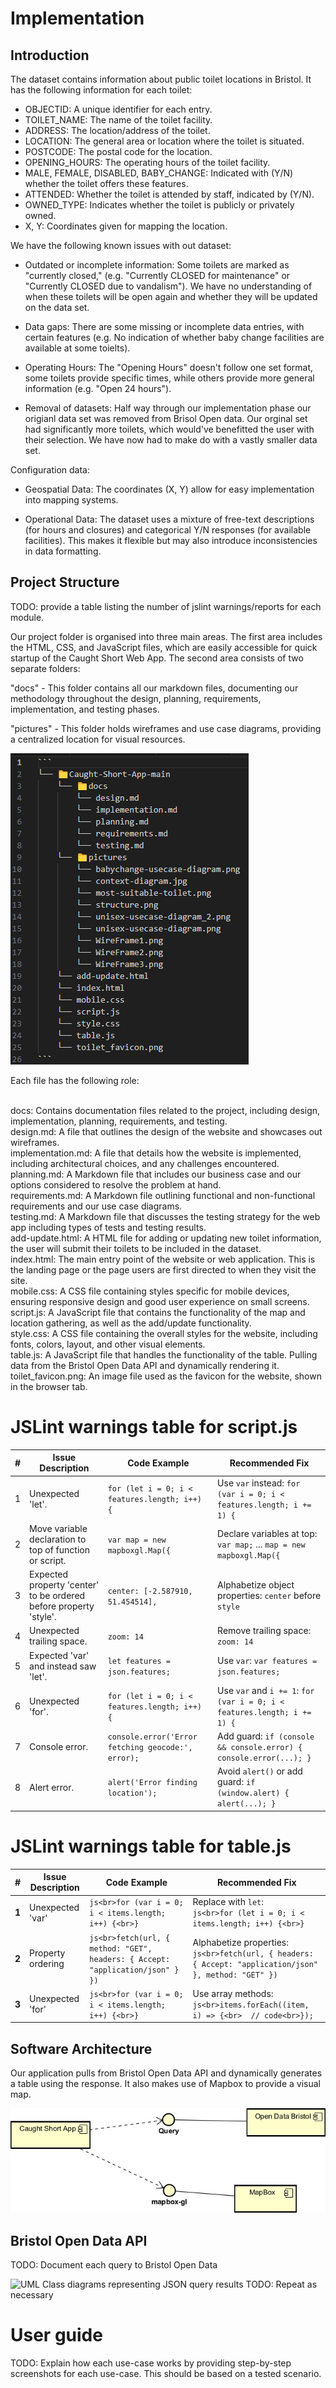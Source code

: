 # Implementation

## Introduction
The dataset contains information about public toilet locations in Bristol. It has the following information for each toilet:

- OBJECTID: A unique identifier for each entry.
- TOILET_NAME: The name of the toilet facility.
- ADDRESS: The location/address of the toilet.
- LOCATION: The general area or location where the toilet is situated.
- POSTCODE: The postal code for the location.
- OPENING_HOURS: The operating hours of the toilet facility.
- MALE, FEMALE, DISABLED, BABY_CHANGE: Indicated with (Y/N) whether the toilet offers these features.
- ATTENDED: Whether the toilet is attended by staff, indicated by (Y/N).
- OWNED_TYPE: Indicates whether the toilet is publicly or privately owned.
- X, Y: Coordinates given for mapping the location.

We have the following known issues with out dataset:

- Outdated or incomplete information: Some toilets are marked as "currently closed," (e.g. "Currently CLOSED for maintenance" or "Currently CLOSED due to vandalism"). We have no understanding of when these toilets will be open again and whether they will be updated on the data set.

- Data gaps: There are some missing or incomplete data entries, with certain features (e.g. No indication of whether baby change facilities are available at some toielts).

- Operating Hours: The "Opening Hours" doesn't follow one set format, some toilets provide specific times, while others provide more general information (e.g. "Open 24 hours").

- Removal of datasets: Half way through our implementation phase our origianl data set was removed from Brisol Open data. Our orginal set had significantly more toilets, which would've benefitted the user with their selection. We have now had to make do with a vastly smaller data set.

Configuration data:

- Geospatial Data: The coordinates (X, Y) allow for easy implementation into mapping systems.

- Operational Data: The dataset uses a mixture of free-text descriptions (for hours and closures) and categorical Y/N responses (for available facilities). This makes it flexible but may also introduce inconsistencies in data formatting.

## Project Structure
TODO: provide a table listing the number of jslint warnings/reports for each module.

Our project folder is organised into three main areas. The first area includes the HTML, CSS, and JavaScript files, which are easily accessible for quick startup of the Caught Short Web App. The second area consists of two separate folders:

"docs" - This folder contains all our markdown files, documenting our methodology throughout the design, planning, requirements, implementation, and testing phases.

"pictures" - This folder holds wireframes and use case diagrams, providing a centralized location for visual resources.

<img src="../pictures/structure.png">

Each file has the following role:

<br> docs:	Contains documentation files related to the project, including design, implementation, planning, requirements, and testing.
<br> design.md:	A file that outlines the design of the website and showcases out wireframes.
<br> implementation.md:	A file that details how the website is implemented, including architectural choices, and any challenges encountered.
<br> planning.md:	A Markdown file that includes our business case and our options considered to resolve the problem at hand.
<br> requirements.md:	A Markdown file outlining functional and non-functional requirements and our use case diagrams.
<br> testing.md: A Markdown file that discusses the testing strategy for the web app including types of tests and testing results.
<br> add-update.html:	A HTML file for adding or updating new toilet information, the user will submit their toilets to be included in the dataset.
<br> index.html: The main entry point of the website or web application. This is the landing page or the page users are first directed to when they visit the site.
<br> mobile.css: A CSS file containing styles specific for mobile devices, ensuring responsive design and good user experience on small screens.
<br> script.js:	A JavaScript file that contains the functionality of the map and location gathering, as well as the add/update functionality.
<br> style.css:	A CSS file containing the overall styles for the website, including fonts, colors, layout, and other visual elements.
<br> table.js: A JavaScript file that handles the functionality of the table. Pulling data from the Bristol Open Data API and dynamically rendering it.
<br> toilet_favicon.png: An image file used as the favicon for the website, shown in the browser tab.

# JSLint warnings table for script.js

| #  | Issue Description | Code Example | Recommended Fix |
|----|------------------|--------------|-----------------|
| 1 | Unexpected 'let'. | `for (let i = 0; i < features.length; i++) {` | Use `var` instead: `for (var i = 0; i < features.length; i += 1) {` |
| 2 | Move variable declaration to top of function or script. | `var map = new mapboxgl.Map({` | Declare variables at top: `var map;` ... `map = new mapboxgl.Map({` |
| 3 | Expected property 'center' to be ordered before property 'style'. | `center: [-2.587910, 51.454514],` | Alphabetize object properties: `center` before `style` |
| 4 | Unexpected trailing space. | `zoom: 14 ` | Remove trailing space: `zoom: 14` |
| 5 | Expected 'var' and instead saw 'let'. | `let features = json.features;` | Use `var`: `var features = json.features;` |
| 6 | Unexpected 'for'. | `for (let i = 0; i < features.length; i++) {` | Use `var` and `i += 1`: `for (var i = 0; i < features.length; i += 1) {` |
| 7 | Console error. | `console.error('Error fetching geocode:', error);` | Add guard: `if (console && console.error) { console.error(...); }` |
| 8 | Alert error. | `alert('Error finding location');` | Avoid `alert()` or add guard: `if (window.alert) { alert(...); }` |


# JSLint warnings table for table.js
| #  | Issue Description | Code Example | Recommended Fix |
|----|------------------|--------------|-----------------|
| **1** | Unexpected 'var' | ```js<br>for (var i = 0; i < items.length; i++) {<br>}``` | Replace with `let`:<br>```js<br>for (let i = 0; i < items.length; i++) {<br>}``` |
| **2** | Property ordering | ```js<br>fetch(url, { method: "GET", headers: { Accept: "application/json" } })``` | Alphabetize properties:<br>```js<br>fetch(url, { headers: { Accept: "application/json" }, method: "GET" })``` |
| **3** | Unexpected 'for' | ```js<br>for (var i = 0; i < items.length; i++) {<br>}``` | Use array methods:<br>```js<br>items.forEach((item, i) => {<br>  // code<br>});``` |


## Software Architecture
Our application pulls from Bristol Open Data API and dynamically generates a table using the response. It also makes use of Mapbox to provide a visual map.

<img src="../pictures/component.jpg">

## Bristol Open Data API
TODO: Document each query to Bristol Open Data

![UML Class diagrams representing JSON query results](images/class1.png)
TODO: Repeat as necessary

# User guide
TODO: Explain how each use-case works by providing step-by-step screenshots for each use-case. This should be based on a tested scenario.
